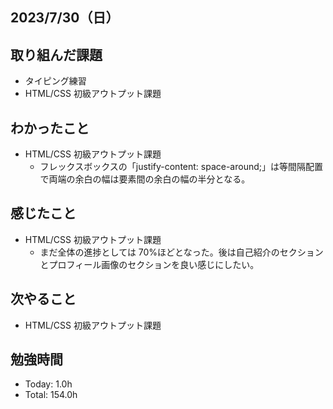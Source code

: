 ## 2023/7/30（日）

## 取り組んだ課題

- タイピング練習
- HTML/CSS 初級アウトプット課題

## わかったこと

- HTML/CSS 初級アウトプット課題
  - フレックスボックスの「justify-content: space-around;」は等間隔配置で両端の余白の幅は要素間の余白の幅の半分となる。

## 感じたこと

- HTML/CSS 初級アウトプット課題
  - まだ全体の進捗としては 70%ほどとなった。後は自己紹介のセクションとプロフィール画像のセクションを良い感じにしたい。

## 次やること

- HTML/CSS 初級アウトプット課題

## 勉強時間

- Today: 1.0h
- Total: 154.0h
